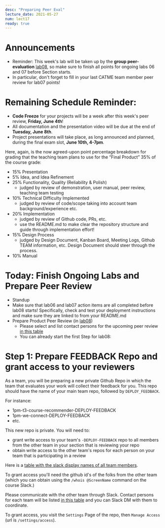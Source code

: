 ```yaml
---
desc: "Preparing Peer Eval"
lecture_date: 2021-05-27
num: lect17
ready: true
---
```


# Announcements
* Reminder: This week's lab will be taken up by the **group peer-evaluation** [lab08](https://ucsb-cs148.github.io/s21/lab/lab08/), so make sure to finish all points for ongoing labs 06 and 07 before Section starts.
* In particular, don't forget to fill in your last CATME team member peer review for lab07 points! 

# Remaining Schedule Reminder: 

* **Code Freeze** for your projects will be a week after this week's peer review, **Friday, June 4th**!
* All documentation and the presentation video will be due at the end of **Tuesday, June 8th**. 
* Project presentations will take place, as long announced and planned, during the final exam slot, **June 10th, 4-7pm**.

Here, again, is the now agreed-upon point percentage breakdown for grading that the teaching team plans to use for the “Final Product” 35% of the course grade:

* 15% Presentation
* 5% Idea, and Idea Refinement 
* 25% Functionality, Quality (Reliability & Polish) 
    * judged by review of demonstration, user manual, peer review, teaching team testing 
* 10% Technical Difficulty Implemented 
    * judged by review of code/scope taking into account team background/experience etc.
* 20% Implementation 
    * judged by review of Github code, PRs, etc. 
    * use the README.md to make clear the repository structure and guide through implementation effort! 
* 15% Design Process 
    * judged by Design Document, Kanban Board, Meeting Logs, Github TEAM information, etc. Design Document should steer through the process.
* 10% Manual 


# Today: Finish Ongoing Labs and Prepare Peer Review 

* Standup 
* Make sure that lab06 and lab07 action items are all completed before lab08 starts! Specifically, check and test your deployment instructions and make sure they are linked to from your README.md 
* Prepare Product Peer Review (in [lab08](https://ucsb-cs148.github.io/s21/lab/lab08/))
  * Please select and list contact persons for the upcoming peer review [in this table](https://docs.google.com/spreadsheets/d/1rGk06L3xZ08sWqDN3o_FKx8b-mQrxYGO_mrf6XcW0vA/edit?usp=sharing)
  * You can already start the first Step for lab08: 

# Step 1: Prepare FEEDBACK Repo and grant access to your reviewers

As a team, you will be preparing a new private Github Repo in which the team that evaluates your work will collect their feedback for you. 
This repo should have the name of your main team repo, followed by `DEPLOY_FEEDBACK`.

For instance:

* 1pm-t3-course-recommender-DEPLOY-FEEDBACK
* 1pm-we-connect-DEPLOY-FEEDBACK
* etc.  

This new repo is private.   You will need to:
* grant write access to your team's `-DEPLOY-FEEDBACK` repo to all members from the other team in your section that is reviewing your repo
* obtain write access to the other team's repos for each person on your team that is participating in a review

Here is a [table with the slack display names of all team members](https://docs.google.com/spreadsheets/d/1BnGP-2nbP-HI3eNsd3Nc8gkpL8mAMNjratRvxIAI-gs/edit?usp=sharing).

To grant access you'll need the github id's of the folks from the other team (which you can obtain
using the `/whois @ScreenName` command on the course Slack.)   

Please communicate with the other team through Slack. Contact persons for each team will be listed [in this table](https://docs.google.com/spreadsheets/d/1rGk06L3xZ08sWqDN3o_FKx8b-mQrxYGO_mrf6XcW0vA/edit?usp=sharing) and you can Slack DM with them to coordinate. 

To grant access, you visit the `Settings` Page of the repo, then `Manage Access` (url is `/settings/access`).











